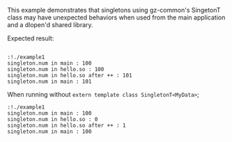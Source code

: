 This example demonstrates that singletons using gz-common's SingetonT class may have unexpected behaviors when used from 
the main application and a dlopen'd shared library.

Expected result:

```

:!./example1
singleton.num in main : 100
singleton.num in hello.so : 100
singleton.num in hello.so after ++ : 101
singleton.num in main : 101
```

When running without `extern template class SingletonT<MyData>`;

```
:!./example1
singleton.num in main : 100
singleton.num in hello.so : 0
singleton.num in hello.so after ++ : 1
singleton.num in main : 100
```
